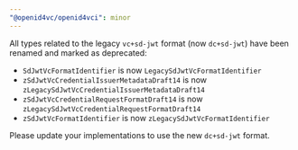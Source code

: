 ```yaml
---
"@openid4vc/openid4vci": minor
---
```


All types related to the legacy `vc+sd-jwt` format (now `dc+sd-jwt`) have been renamed and marked as deprecated:

- `SdJwtVcFormatIdentifier` is now `LegacySdJwtVcFormatIdentifier`
- `zSdJwtVcCredentialIssuerMetadataDraft14` is now `zLegacySdJwtVcCredentialIssuerMetadataDraft14`
- `zSdJwtVcCredentialRequestFormatDraft14` is now `zLegacySdJwtVcCredentialRequestFormatDraft14`
- `zSdJwtVcFormatIdentifier` is now `zLegacySdJwtVcFormatIdentifier`

Please update your implementations to use the new `dc+sd-jwt` format.
